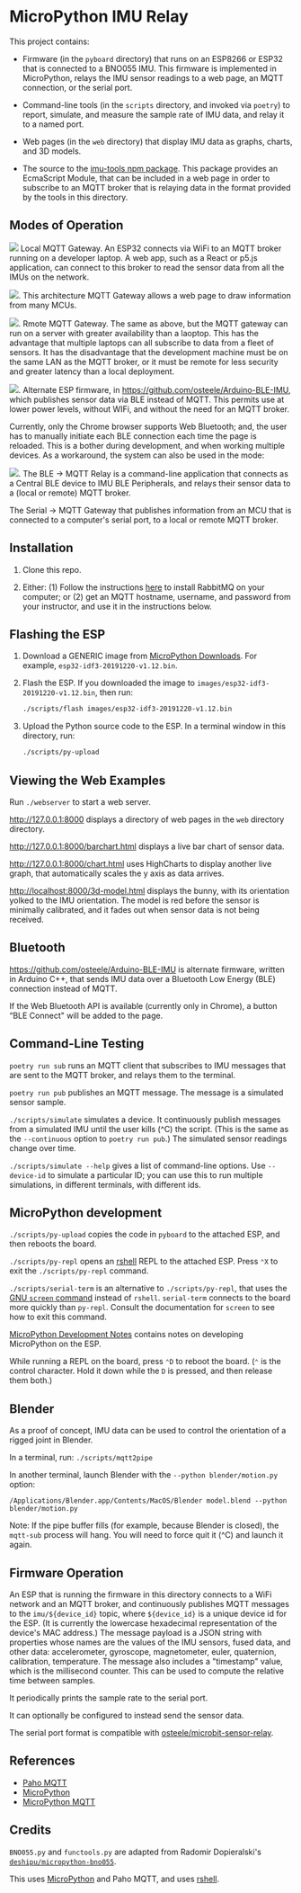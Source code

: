# MicroPython IMU Relay

This project contains:

- Firmware (in the `pyboard` directory) that runs on an ESP8266 or ESP32 that is
  connected to a BNO055 IMU. This firmware is implemented in MicroPython, relays
  the IMU sensor readings to a web page, an MQTT connection, or the serial port.

- Command-line tools (in the `scripts` directory, and invoked via `poetry`)
  to report, simulate, and measure the sample rate of IMU data, and relay it to
  a named port.

- Web pages (in the `web` directory) that display IMU data as graphs, charts,
  and 3D models.

- The source to the [imu-tools npm
  package](https://www.npmjs.com/package/imu-tools). This package provides an
  EcmaScript Module, that can be included in a web page in order to subscribe to
  an MQTT broker that is relaying data in the format provided by the tools in
  this directory.

## Modes of Operation

![](docs/img/local-mqtt.png) Local MQTT Gateway. An ESP32 connects via
WiFi to an MQTT broker running on a developer laptop. A web app, such as a React
or p5.js application, can connect to this broker to read the sensor data from
all the IMUs on the network.

![](docs/img/mqtt-many.png). This architecture MQTT Gateway allows a
web page to draw information from many MCUs.

![](docs/img/cloud-mqtt.png). Rmote MQTT Gateway. The same as above,
but the MQTT gateway can run on a server with greater availability than a
laoptop. This has the advantage that multiple laptops can all subscribe to data
from a fleet of sensors. It has the disadvantage that the development machine
must be on the same LAN as the MQTT broker, or it must be remote for less
security and greater latency than a local deployment.

![](docs/img/ble.png). Alternate ESP firmware, in
<https://github.com/osteele/Arduino-BLE-IMU>, which publishes sensor data via
BLE instead of MQTT. This permits use at lower power levels, without WIFi, and
without the need for an MQTT broker.

Currently, only the Chrome browser supports Web Bluetooth; and, the user has to
manually initiate each BLE connection each time the page is reloaded. This is a
bother during development, and when working multiple devices. As a workaround,
the system can also be used in the mode:

![](docs/img/ble-relay.png). The BLE -> MQTT Relay is a
command-line application that connects as a Central BLE device to IMU BLE
Peripherals, and relays their sensor data to a (local or remote) MQTT broker.

The Serial -> MQTT Gateway that publishes information from an MCU that is
connected to a computer's serial port, to a local or remote MQTT broker.

## Installation

1. Clone this repo.

2. Either: (1) Follow the instructions
   [here](https://www.notion.so/RabbitMQ-7fd3ba693d924e1e893377f719bb5f14) to
   install RabbitMQ on your computer; or (2) get an MQTT hostname, username, and
   password from your instructor, and use it in the instructions below.

## Flashing the ESP

1. Download a GENERIC image from [MicroPython Downloads](https://micropython.org/download#esp32).
   For example, `esp32-idf3-20191220-v1.12.bin`.

2. Flash the ESP. If you downloaded the image to
   `images/esp32-idf3-20191220-v1.12.bin`, then run:

   ```sh
   ./scripts/flash images/esp32-idf3-20191220-v1.12.bin
   ```

3. Upload the Python source code to the ESP. In a terminal window in this
   directory, run:

   ```sh
   ./scripts/py-upload
   ```

## Viewing the Web Examples

Run `./webserver` to start a web server.

<http://127.0.0.1:8000> displays a directory of web pages in the `web` directory
directory.

<http://127.0.0.1:8000/barchart.html> displays a live bar chart of sensor data.

<http://127.0.0.1:8000/chart.html> uses HighCharts to display another live
graph, that automatically scales the y axis as data arrives.

<http://localhost:8000/3d-model.html> displays the bunny, with its orientation
yolked to the IMU orientation. The model is red before the sensor is minimally
calibrated, and it fades out when sensor data is not being received.

## Bluetooth

<https://github.com/osteele/Arduino-BLE-IMU> is alternate firmware, written in
Arduino C++, that sends IMU data over a Bluetooth Low Energy (BLE) connection
instead of MQTT.

If the Web Bluetooth API is available (currently only in Chrome), a button “BLE
Connect" will be added to the page.

## Command-Line Testing

`poetry run sub` runs an MQTT client that subscribes to IMU messages that are
sent to the MQTT broker, and relays them to the terminal.

`poetry run pub` publishes an MQTT message. The message is a simulated sensor
sample.

`./scripts/simulate` simulates a device. It continuously publish messages from a
simulated IMU until the user kills (^C) the script. (This is the same as the
`--continuous` option to `poetry run pub`.) The simulated sensor readings change
over time.

`./scripts/simulate --help` gives a list of command-line options. Use
`--device-id` to simulate a particular ID; you can use this to run multiple
simulations, in different terminals, with different ids.

## MicroPython development

`./scripts/py-upload` copies the code in `pyboard` to the attached ESP, and then
reboots the board.

`./scripts/py-repl` opens an [rshell](https://github.com/dhylands/rshell#rshell)
REPL to the attached ESP. Press `⌃X` to exit the `./scripts/py-repl` command.

`./scripts/serial-term` is an alternative to `./scripts/py-repl`, that uses the
[GNU `screen` command](https://www.gnu.org/software/screen/) instead of
`rshell`. `serial-term` connects to the board more quickly than `py-repl`.
Consult the documentation for `screen` to see how to exit this command.

[MicroPython Development
Notes](https://paper.dropbox.com/doc/MicroPython-Development--Ai1pmnXzhBdkxZ6SuEPMTDiDAg-sAf2oqgmH5yIbmx27kZqs)
contains notes on developing MicroPython on the ESP.

While running a REPL on the board, press `⌃D` to reboot the board. (`⌃` is the
control character. Hold it down while the `D` is pressed, and then release them
both.)

## Blender

As a proof of concept, IMU data can be used to control the orientation of a
rigged joint in Blender.

In a terminal, run: `./scripts/mqtt2pipe`

In another terminal, launch Blender with the `--python blender/motion.py` option:

`/Applications/Blender.app/Contents/MacOS/Blender model.blend --python blender/motion.py`

Note: If the pipe buffer fills (for example, because Blender is closed), the
`mqtt-sub` process will hang. You will need to force quit it (^C) and launch it
again.

## Firmware Operation

An ESP that is running the firmware in this directory connects to a WiFi network
and an MQTT broker, and continuously publishes MQTT messages to the
`imu/${device_id}` topic, where `${device_id}` is a unique device id for the
ESP. (It is currently the lowercase hexadecimal representation of the device's
MAC address.) The message payload is a JSON string with properties whose names
are the values of the IMU sensors, fused data, and other data: accelerometer,
gyroscope, magnetometer, euler, quaternion, calibration, temperature. The
message also includes a "timestamp" value, which is the millisecond counter.
This can be used to compute the relative time between samples.

It periodically prints the sample rate to the serial port.

It can optionally be configured to instead send the sensor data.

The serial port format is compatible with
[osteele/microbit-sensor-relay](https://github.com/osteele/microbit-sensor-relay).

## References

- [Paho MQTT](https://pypi.org/project/paho-mqtt/)
- [MicroPython](http://docs.micropython.org/en/latest/)
- [MicroPython MQTT](https://github.com/micropython/micropython-lib/tree/master/umqtt.simple)

## Credits

`BNO055.py` and `functools.py` are adapted from Radomir Dopieralski's
[`deshipu/micropython-bno055`](https://github.com/deshipu/micropython-bno055).

This uses [MicroPython](https://micropython.org) and Paho MQTT, and uses
[rshell](https://github.com/dhylands/rshell).
